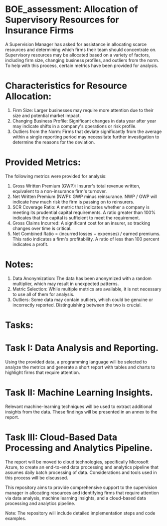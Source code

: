 # BOE_assessment: Allocation of Supervisory Resources for Insurance Firms

A Supervision Manager has asked for assistance in allocating scarce resources and determining which firms their team should concentrate on. Supervisory resources may be allocated based on a variety of factors, including firm size, changing business profiles, and outliers from the norm. To help with this process, certain metrics have been provided for analysis.

# Characteristics for Resource Allocation:
1. Firm Size: Larger businesses may require more attention due to their size and potential market impact.
2. Changing Business Profile: Significant changes in data year after year may indicate shifts in a company's operations or risk profile.
3. Outliers from the Norm: Firms that deviate significantly from the average within a single reporting period may necessitate further investigation to determine the reasons for the deviation.

# Provided Metrics:
The following metrics were provided for analysis:

1. Gross Written Premium (GWP): Insurer's total revenue written, equivalent to a non-insurance firm's turnover.
2. Net Written Premium (NWP): GWP minus reinsurance. NWP / GWP will indicate how much risk the firm is passing on to reinsurers.
3. SCR Coverage Ratio: A metric that indicates whether a company is meeting its prudential capital requirements. A ratio greater than 100% indicates that the capital is sufficient to meet the requirement.
4. Gross Claims Incurred: A significant cost for an insurer, so tracking changes over time is critical.
5. Net Combined Ratio = (incurred losses + expenses) / earned premiums. This ratio indicates a firm's profitability. A ratio of less than 100 percent indicates a profit.

# Notes:

1. Data Anonymization: The data has been anonymized with a random multiplier, which may result in unexpected patterns.
2. Metric Selection: While multiple metrics are available, it is not necessary to use all of them for analysis.
3. Outliers: Some data may contain outliers, which could be genuine or incorrectly reported. Distinguishing between the two is crucial.

# Tasks:

# Task I: Data Analysis and Reporting.
Using the provided data, a programming language will be selected to analyze the metrics and generate a short report with tables and charts to highlight firms that require attention.

# Task II: Machine Learning Insights.
Relevant machine-learning techniques will be used to extract additional insights from the data. These findings will be presented in an annex to the report.

# Task III: Cloud-Based Data Processing and Analytics Pipeline.
The report will be moved to cloud technologies, specifically Microsoft Azure, to create an end-to-end data processing and analytics pipeline that assumes daily batch processing of data. Considerations and tools used in this process will be discussed.

This repository aims to provide comprehensive support to the supervision manager in allocating resources and identifying firms that require attention via data analysis, machine learning insights, and a cloud-based data processing and analytics pipeline.

Note: The repository will include detailed implementation steps and code examples.

